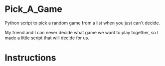 # Pick_A_Game
Python script to pick a random game from a list when you just can't decide.

My friend and I can never decide what game we want to play together, so I made a little script that will decide for us.


Instructions
=============
